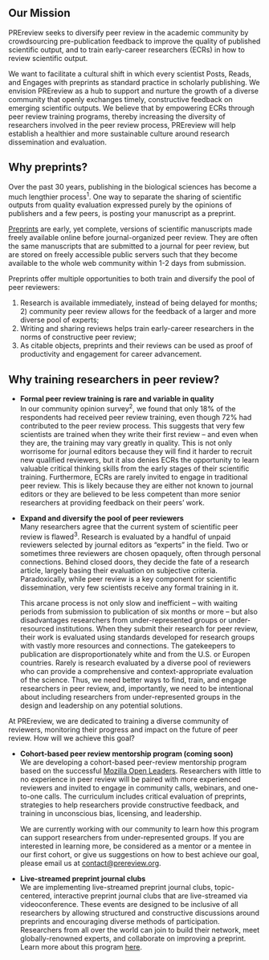 ## Our Mission
PREreview seeks to diversify peer review in the academic community by crowdsourcing pre-publication feedback to improve the 
quality of published scientific output, and to train early-career researchers (ECRs) in how to review scientific output.

We want to facilitate a cultural shift in which every scientist Posts, Reads, and Engages with preprints as standard practice in 
scholarly publishing. We envision PREreview as a hub to support and nurture the growth of a diverse community that openly exchanges timely, 
constructive feedback on emerging scientific outputs. We believe that by empowering ECRs through peer review training programs, 
thereby increasing the diversity of researchers involved in the peer review process, PREreview will help establish a healthier and 
more sustainable culture around research dissemination and evaluation.  

## Why preprints?
Over the past 30 years, publishing in the biological sciences has become a much lengthier process<sup>1</sup>. One way to separate 
the sharing of scientific outputs from quality evaluation expressed purely by the opinions of publishers and a few peers, is posting 
your manuscript as a preprint. 

[Preprints](https://www.youtube.com/watch?v=2zMgY8Dx9co) are early, yet complete, versions of scientific manuscripts made freely available online before journal-organized peer review. 
They are often the same manuscripts that are submitted to a journal for peer review, but are stored on freely accessible public servers such that 
they become available to the whole web community within 1-2 days from submission.  

Preprints offer multiple opportunities to both train and diversify the pool of peer reviewers:  
1) Research is available immediately, instead of being delayed for months; 2) community peer review allows for the feedback of a 
larger and more diverse pool of experts;  
3) Writing and sharing reviews helps train early-career researchers in the norms of constructive peer review;  
4) As citable objects, preprints and their reviews can be used as proof of productivity and engagement for career advancement. 

## Why training researchers in peer review?

* __Formal peer review training is rare and variable in quality__  
In our community opinion survey<sup>2</sup>, we found that only 18% of the respondents had received peer review training, even 
though 72% had contributed to the peer review process. This suggests that very few scientists are trained when they write their 
first review – and even when they are, the training may vary greatly in quality. This is not only worrisome for journal editors because 
they will find it harder to recruit new qualified reviewers, but it also denies ECRs the opportunity to learn valuable critical thinking 
skills from the early stages of their scientific training. Furthermore, ECRs are rarely invited to engage in traditional peer review. This is likely because they are either not known to journal editors or 
they are believed to be less competent than more senior researchers at providing feedback on their peers’ work. 

* __Expand and diversify the pool of peer reviewers__  
Many researchers agree that the current system of scientific peer review is flawed<sup>3</sup>. Research is evaluated by a handful of 
unpaid reviewers selected by journal editors as “experts” in the field. Two or sometimes three reviewers are chosen opaquely, often 
through personal connections. Behind closed doors, they decide the fate of a research article, largely basing their evaluation on 
subjective criteria. Paradoxically, while peer review is a key component for scientific dissemination, very few scientists receive 
any formal training in it. 

  This arcane process is not only slow and inefficient – with waiting periods from submission to publication of six months or more – 
  but also disadvantages researchers from under-represented groups or under-resourced institutions. When they submit their research for 
  peer review, their work is evaluated using standards developed for research groups with vastly more resources and connections. 
  The gatekeepers to publication are disproportionately white and from the U.S. or Europen countries. Rarely is research evaluated by 
  a diverse pool of reviewers who can provide a comprehensive and context-appropriate evaluation of the science. Thus, we need better 
  ways to find, train, and engage researchers in peer review, and, importantly, we need to be intentional about including researchers from 
  under-represented groups in the design and leadership on any potential solutions. 

At PREreview, we are dedicated to training a diverse community of reviewers, monitoring their progress and impact on the future of 
peer review. How will we achieve this goal? 

* __Cohort-based peer review mentorship program (coming soon)__  
We are developing a cohort-based peer-review mentorship program based on the successful 
[Mozilla Open Leaders](https://foundation.mozilla.org/en/opportunity/mozilla-open-leaders/). Researchers with little to no experience 
in peer review will be paired with more experienced reviewers and invited to engage in community calls, webinars, and one-to-one calls. 
The curriculum includes critical evaluation of preprints, strategies to help researchers provide constructive feedback, and training in 
unconscious bias, licensing, and leadership. 

  We are currently working with our community to learn how this program can support researchers from under-represented groups. If you are 
  interested in learning more, be considered as a mentor or a mentee in our first cohort, or give us suggestions on how to best achieve our
  goal, please email us at contact@prereview.org.

* __Live-streamed preprint journal clubs__  
We are implementing live-streamed preprint journal clubs, topic-centered, interactive preprint journal clubs that are 
live-streamed via videoconference. These events are designed to be inclusive of all researchers by allowing structured and 
constructive discussions around preprints and encouraging diverse methods of participation. Researchers from all over the world 
can join to build their network, meet globally-renowned experts, and collaborate on improving a preprint. Learn more about this program 
[here](https://github.com/fathomlabs/prereview-standup/blob/master/server/docs/LivePREJC.md).

